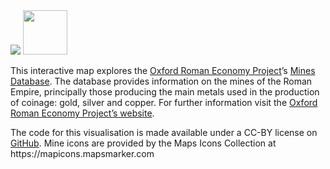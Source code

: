 
<img src="images/oxrep_banner.jpg">
<img src="images/Augustus_Foundation_logo.jpg" height="71px" style="float=left;">

<p>
This interactive map explores the <a href="http://oxrep.classics.ox.ac.uk" target="_blank">Oxford Roman Economy Project</a>’s <a href="http://oxrep.classics.ox.ac.uk/databases/mines_database/" target="_blank">Mines Database</a>. The database provides information on the mines of the Roman Empire, principally those producing the main metals used in the production of coinage: gold, silver and copper. For further information visit the <a href="http://oxrep.classics.ox.ac.uk" target="_blank">Oxford Roman Economy Project’s website</a>.
</p>

<p>
The code for this visualisation is made available under a CC-BY license on <a href="https://github.com/ox-it/Live-Data_Case-Studies/tree/gh-pages/2016/Oxford-Roman-Economy-Project">GitHub</a>. Mine icons are provided by the Maps Icons Collection at https://mapicons.mapsmarker.com
</p>


